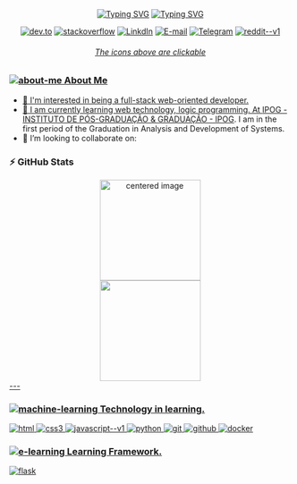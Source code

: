 <div align="center">
<a href="https://git.io/typing-svg"><img src="https://readme-typing-svg.herokuapp.com?font=Fira+Code&weight=500&size=42&pause=2000&color=d2691e&center=verdadeiro&vCenter=falso&width=800&height=80&lines=Hello!+Welcome+to+my+profile!" alt="Typing SVG" /></a>
<a href="https://git.io/typing-svg"><img src="https://readme-typing-svg.herokuapp.com?font=Fira+Code&weight=500&size=42&pause=2000&color=d2691e&center=verdadeiro&vCenter=falso&width=1000&height=80&lines=Hi,+I’m+DIOGO+DA+S+RIBEIRO+(+Sogoid+)" alt="Typing SVG" /></a>

<a href="https://dev.to/sogoid"><img src="https://img.icons8.com/windows/40/d2691e/dev.png" target="_blank" title="dev.to"></a> 
<a href="https://stackoverflow.com/users/21739577/sogoid"> <img src="https://img.icons8.com/windows/40/d2691e/stackoverflow.png" alt="stackoverflow" title="StackOverFlow"/></a>
<a href="https://www.linkedin.com/in/diogos-ribeiro/"><img src="https://img.icons8.com/windows/40/d2691e/linkedin.png" target="_blank" title="LinkdIn"></a>
<a href="mailto:diogos_ribeiro@outlook.com"><img src="https://img.icons8.com/windows/40/d2691e/gmail--v1.png" target_blank title="E-mail"></a>
<a href="https://t.me/Diogos_ribeiro"><img src="https://img.icons8.com/windows/40/d2691e/telegram-app.png" target_blank title="Telegram"></a>
<a href="https://www.reddit.com/user/DIOGOSRIBEIRO"> <img src="https://img.icons8.com/metro/40/d2691e/reddit--v1.png" alt="reddit--v1" target_blank title="Reddit">
<h6>The icons above are clickable</h6> 
</div>

### <img src="https://img.icons8.com/fluency-systems-filled/30/d2691e/about-me.png" alt="about-me"/> About Me
- 👀 I'm interested in being a full-stack web-oriented developer.
- 🌱 I am currently learning web technology, logic programming. At [IPOG - INSTITUTO DE PÓS-GRADUAÇÃO & GRADUAÇÃO - IPOG](https://ipog.edu.br/graduacao/analise-e-desenvolvimento-de-sistemas). I am in the first period of the Graduation in Analysis and Development of Systems.
- 💞️ I’m looking to collaborate on:


### ⚡ GitHub Stats
<div>
  <a href="https://github.com/sogoid">
  <center>
    <img height="180em" src="https://github-readme-stats.vercel.app/api?username=sogoid&show_icons=true&theme=radical&include_all_commits=true&count_private=true" alt="centered image">
  </center>
  <center>  
    <img height="180em" src="https://github-readme-stats.vercel.app/api/top-langs/?username=sogoid&layout=compact&langs_count=7&theme=radical"/> 
  </center>
</div>
---  
  
### <img src="https://img.icons8.com/ios-filled/30/d2691e/machine-learning.png" alt="machine-learning"/> Technology in learning.
  <div>
  <img src="https://img.icons8.com/color/52/html-5--v1.png" alt="html" title="HTML"/>
  <img src="https://img.icons8.com/color/52/css3.png" alt="css3" title="CSS"/>
  <img src="https://img.icons8.com/color/52/javascript--v1.png" alt="javascript--v1" title="JavaScript"/>
  <img src="https://img.icons8.com/color/52/python--v1.png" alt="python" title="Python"/>
    
  <img src="https://img.icons8.com/color/52/git.png" alt="git" title="GIT"/>
  <img src="https://img.icons8.com/dusk/52/github.png" alt="github" title="GitHub"/>
  <img src="https://img.icons8.com/color/52/docker.png" alt="docker" title="Docker"/>
  </div>
  
### <img src="https://img.icons8.com/ios-filled/30/d2691e/e-learning.png" alt="e-learning"/> Learning Framework.
  
  <img src="https://img.icons8.com/nolan/60/flask.png" alt="flask" title="Flask"/>
